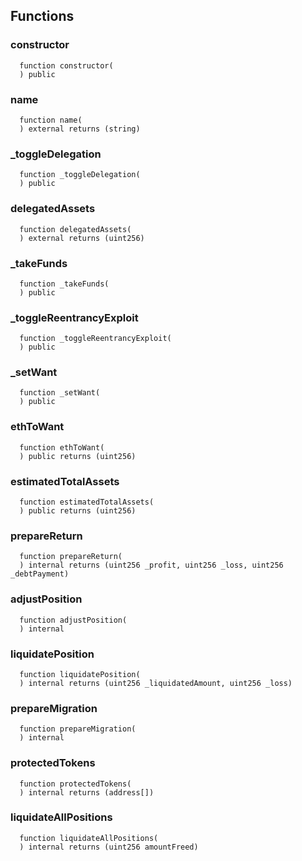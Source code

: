 



## Functions
### constructor
```solidity
  function constructor(
  ) public
```




### name
```solidity
  function name(
  ) external returns (string)
```




### _toggleDelegation
```solidity
  function _toggleDelegation(
  ) public
```




### delegatedAssets
```solidity
  function delegatedAssets(
  ) external returns (uint256)
```




### _takeFunds
```solidity
  function _takeFunds(
  ) public
```




### _toggleReentrancyExploit
```solidity
  function _toggleReentrancyExploit(
  ) public
```




### _setWant
```solidity
  function _setWant(
  ) public
```




### ethToWant
```solidity
  function ethToWant(
  ) public returns (uint256)
```




### estimatedTotalAssets
```solidity
  function estimatedTotalAssets(
  ) public returns (uint256)
```




### prepareReturn
```solidity
  function prepareReturn(
  ) internal returns (uint256 _profit, uint256 _loss, uint256 _debtPayment)
```




### adjustPosition
```solidity
  function adjustPosition(
  ) internal
```




### liquidatePosition
```solidity
  function liquidatePosition(
  ) internal returns (uint256 _liquidatedAmount, uint256 _loss)
```




### prepareMigration
```solidity
  function prepareMigration(
  ) internal
```




### protectedTokens
```solidity
  function protectedTokens(
  ) internal returns (address[])
```




### liquidateAllPositions
```solidity
  function liquidateAllPositions(
  ) internal returns (uint256 amountFreed)
```





